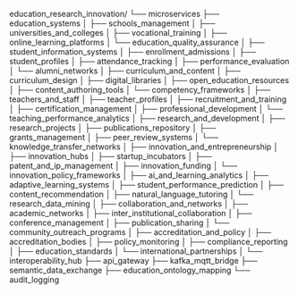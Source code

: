 education_research_innovation/
└── microservices
    ├── education_systems
    │   ├── schools_management
    │   ├── universities_and_colleges
    │   ├── vocational_training
    │   ├── online_learning_platforms
    │   └── education_quality_assurance
    │
    ├── student_information_systems
    │   ├── enrollment_admissions
    │   ├── student_profiles
    │   ├── attendance_tracking
    │   ├── performance_evaluation
    │   └── alumni_networks
    │
    ├── curriculum_and_content
    │   ├── curriculum_design
    │   ├── digital_libraries
    │   ├── open_education_resources
    │   ├── content_authoring_tools
    │   └── competency_frameworks
    │
    ├── teachers_and_staff
    │   ├── teacher_profiles
    │   ├── recruitment_and_training
    │   ├── certification_management
    │   ├── professional_development
    │   └── teaching_performance_analytics
    │
    ├── research_and_development
    │   ├── research_projects
    │   ├── publications_repository
    │   ├── grants_management
    │   ├── peer_review_systems
    │   └── knowledge_transfer_networks
    │
    ├── innovation_and_entrepreneurship
    │   ├── innovation_hubs
    │   ├── startup_incubators
    │   ├── patent_and_ip_management
    │   ├── innovation_funding
    │   └── innovation_policy_frameworks
    │
    ├── ai_and_learning_analytics
    │   ├── adaptive_learning_systems
    │   ├── student_performance_prediction
    │   ├── content_recommendation
    │   ├── natural_language_tutoring
    │   └── research_data_mining
    │
    ├── collaboration_and_networks
    │   ├── academic_networks
    │   ├── inter_institutional_collaboration
    │   ├── conference_management
    │   ├── publication_sharing
    │   └── community_outreach_programs
    │
    ├── accreditation_and_policy
    │   ├── accreditation_bodies
    │   ├── policy_monitoring
    │   ├── compliance_reporting
    │   ├── education_standards
    │   └── international_partnerships
    │
    └── interoperability_hub
        ├── api_gateway
        ├── kafka_mqtt_bridge
        ├── semantic_data_exchange
        ├── education_ontology_mapping
        └── audit_logging
